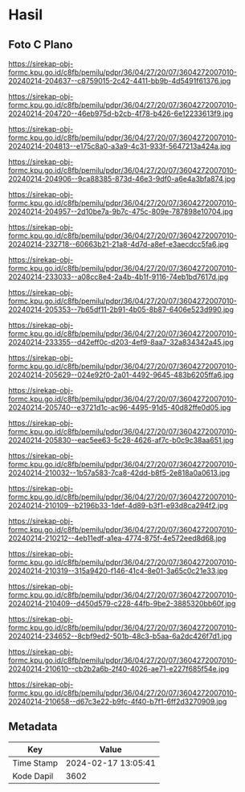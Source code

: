 # Hasil

## Foto C Plano

https://sirekap-obj-formc.kpu.go.id/c8fb/pemilu/pdpr/36/04/27/20/07/3604272007010-20240214-204637--c8759015-2c42-4411-bb9b-4d5491f61376.jpg

https://sirekap-obj-formc.kpu.go.id/c8fb/pemilu/pdpr/36/04/27/20/07/3604272007010-20240214-204720--46eb975d-b2cb-4f78-b426-6e12233613f9.jpg

https://sirekap-obj-formc.kpu.go.id/c8fb/pemilu/pdpr/36/04/27/20/07/3604272007010-20240214-204813--e175c8a0-a3a9-4c31-933f-5647213a424a.jpg

https://sirekap-obj-formc.kpu.go.id/c8fb/pemilu/pdpr/36/04/27/20/07/3604272007010-20240214-204906--9ca88385-873d-46e3-9df0-a6e4a3bfa874.jpg

https://sirekap-obj-formc.kpu.go.id/c8fb/pemilu/pdpr/36/04/27/20/07/3604272007010-20240214-204957--2d10be7a-9b7c-475c-809e-787898e10704.jpg

https://sirekap-obj-formc.kpu.go.id/c8fb/pemilu/pdpr/36/04/27/20/07/3604272007010-20240214-232718--60663b21-21a8-4d7d-a8ef-e3aecdcc5fa6.jpg

https://sirekap-obj-formc.kpu.go.id/c8fb/pemilu/pdpr/36/04/27/20/07/3604272007010-20240214-233033--a08cc8e4-2a4b-4b1f-9116-74eb1bd7617d.jpg

https://sirekap-obj-formc.kpu.go.id/c8fb/pemilu/pdpr/36/04/27/20/07/3604272007010-20240214-205353--7b65df11-2b91-4b05-8b87-6406e523d990.jpg

https://sirekap-obj-formc.kpu.go.id/c8fb/pemilu/pdpr/36/04/27/20/07/3604272007010-20240214-233355--d42eff0c-d203-4ef9-8aa7-32a834342a45.jpg

https://sirekap-obj-formc.kpu.go.id/c8fb/pemilu/pdpr/36/04/27/20/07/3604272007010-20240214-205629--024e92f0-2a01-4492-9645-483b6205ffa6.jpg

https://sirekap-obj-formc.kpu.go.id/c8fb/pemilu/pdpr/36/04/27/20/07/3604272007010-20240214-205740--e3721d1c-ac96-4495-91d5-40d82ffe0d05.jpg

https://sirekap-obj-formc.kpu.go.id/c8fb/pemilu/pdpr/36/04/27/20/07/3604272007010-20240214-205830--eac5ee63-5c28-4626-af7c-b0c9c38aa651.jpg

https://sirekap-obj-formc.kpu.go.id/c8fb/pemilu/pdpr/36/04/27/20/07/3604272007010-20240214-210032--1b57a583-7ca8-42dd-b8f5-2e818a0a0613.jpg

https://sirekap-obj-formc.kpu.go.id/c8fb/pemilu/pdpr/36/04/27/20/07/3604272007010-20240214-210109--b2196b33-1def-4d89-b3f1-e93d8ca294f2.jpg

https://sirekap-obj-formc.kpu.go.id/c8fb/pemilu/pdpr/36/04/27/20/07/3604272007010-20240214-210212--4eb11edf-a1ea-4774-875f-4e572eed8d68.jpg

https://sirekap-obj-formc.kpu.go.id/c8fb/pemilu/pdpr/36/04/27/20/07/3604272007010-20240214-210319--315a9420-f146-41c4-8e01-3a65c0c21e33.jpg

https://sirekap-obj-formc.kpu.go.id/c8fb/pemilu/pdpr/36/04/27/20/07/3604272007010-20240214-210409--d450d579-c228-44fb-9be2-3885320bb60f.jpg

https://sirekap-obj-formc.kpu.go.id/c8fb/pemilu/pdpr/36/04/27/20/07/3604272007010-20240214-234652--8cbf9ed2-501b-48c3-b5aa-6a2dc426f7d1.jpg

https://sirekap-obj-formc.kpu.go.id/c8fb/pemilu/pdpr/36/04/27/20/07/3604272007010-20240214-210610--cb2b2a6b-2f40-4026-ae71-e227f685f54e.jpg

https://sirekap-obj-formc.kpu.go.id/c8fb/pemilu/pdpr/36/04/27/20/07/3604272007010-20240214-210658--d67c3e22-b9fc-4f40-b7f1-6ff2d3270909.jpg


## Metadata

| Key        | Value               |
| ---------- | ------------------- |
| Time Stamp | 2024-02-17 13:05:41 |
| Kode Dapil | 3602                |




